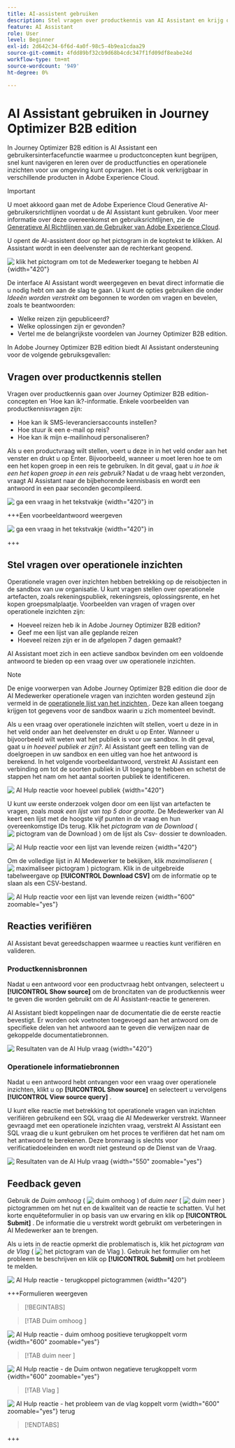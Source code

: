 ```yaml
---
title: AI-assistent gebruiken
description: Stel vragen over productkennis van AI Assistant en krijg operationele inzichten over reizen, publiek en inkoopgroepen in Journey Optimizer B2B edition.
feature: AI Assistant
role: User
level: Beginner
exl-id: 2d642c34-6f6d-4a0f-98c5-4b9ea1cdaa29
source-git-commit: 4fdd89bf32cb9d68b4cdc347f1fd09df8eabe24d
workflow-type: tm+mt
source-wordcount: '949'
ht-degree: 0%

---
```


# AI Assistant gebruiken in Journey Optimizer B2B edition

In Journey Optimizer B2B edition is AI Assistant een gebruikersinterfacefunctie waarmee u productconcepten kunt begrijpen, snel kunt navigeren en leren over de productfuncties en operationele inzichten voor uw omgeving kunt opvragen. Het is ook verkrijgbaar in verschillende producten in Adobe Experience Cloud.

>[!IMPORTANT]
>
>U moet akkoord gaan met de Adobe Experience Cloud Generative AI-gebruikersrichtlijnen voordat u de AI Assistant kunt gebruiken. Voor meer informatie over deze overeenkomst en gebruiksrichtlijnen, zie de [&#x200B; Generatieve AI Richtlijnen van de Gebruiker van Adobe Experience Cloud &#x200B;](https://www.adobe.com/legal/licenses-terms/adobe-dx-gen-ai-user-guidelines.html).

U opent de AI-assistent door op het pictogram in de koptekst te klikken. AI Assistant wordt in een deelvenster aan de rechterkant geopend.

![&#x200B; klik het pictogram om tot de Medewerker toegang te hebben AI &#x200B;](./assets/ai-assistant-icon-displayed.png){width="420"}

De interface AI Assistant wordt weergegeven en bevat direct informatie die u nodig hebt om aan de slag te gaan. U kunt de opties gebruiken die onder _Ideeën worden verstrekt om_ begonnen te worden om vragen en bevelen, zoals te beantwoorden:

* Welke reizen zijn gepubliceerd?
* Welke oplossingen zijn er gevonden?
* Vertel me de belangrijkste voordelen van Journey Optimizer B2B edition.

In Adobe Journey Optimizer B2B edition biedt AI Assistant ondersteuning voor de volgende gebruiksgevallen:

## Vragen over productkennis stellen

Vragen over productkennis gaan over Journey Optimizer B2B edition-concepten en &#39;Hoe kan ik?-informatie. Enkele voorbeelden van productkennisvragen zijn:

* Hoe kan ik SMS-leveranciersaccounts instellen?
* Hoe stuur ik een e-mail op reis?
* Hoe kan ik mijn e-mailinhoud personaliseren?

Als u een productvraag wilt stellen, voert u deze in in het veld onder aan het venster en drukt u op Enter. Bijvoorbeeld, wanneer u moet leren hoe te om een het kopen groep in een reis te gebruiken. In dit geval, gaat u _in hoe ik een het kopen groep in een reis gebruik?_ Nadat u de vraag hebt verzonden, vraagt AI Assistant naar de bijbehorende kennisbasis en wordt een antwoord in een paar seconden gecompileerd.

![&#x200B; ga een vraag in het tekstvakje &#x200B;](./assets/ai-assistant-ask-question.png){width="420"} in

+++Een voorbeeldantwoord weergeven

![&#x200B; ga een vraag in het tekstvakje &#x200B;](./assets/ai-assistant-product-answer.png){width="420"} in

+++

## Stel vragen over operationele inzichten

Operationele vragen over inzichten hebben betrekking op de reisobjecten in de sandbox van uw organisatie. U kunt vragen stellen over operationele artefacten, zoals rekeningspubliek, rekeningsreis, oplossingsrente, en het kopen groepsmalplaatje. Voorbeelden van vragen of vragen over operationele inzichten zijn:

* Hoeveel reizen heb ik in Adobe Journey Optimizer B2B edition?
* Geef me een lijst van alle geplande reizen
* Hoeveel reizen zijn er in de afgelopen 7 dagen gemaakt?

AI Assistant moet zich in een actieve sandbox bevinden om een voldoende antwoord te bieden op een vraag over uw operationele inzichten.

>[!NOTE]
>
>De enige voorwerpen van Adobe Journey Optimizer B2B edition die door de AI Medewerker operationele vragen van inzichten worden gesteund zijn vermeld in de [&#x200B; operationele lijst van het inzichten &#x200B;](./ai-assistant-overview.md#operational-insights). Deze kan alleen toegang krijgen tot gegevens voor de sandbox waarin u zich momenteel bevindt.

Als u een vraag over operationele inzichten wilt stellen, voert u deze in in het veld onder aan het deelvenster en drukt u op Enter. Wanneer u bijvoorbeeld wilt weten wat het publiek is voor uw sandbox. In dit geval, gaat u _in hoeveel publiek er zijn?_.  AI Assistant geeft een telling van de doelgroepen in uw sandbox en een uitleg van hoe het antwoord is berekend. In het volgende voorbeeldantwoord, verstrekt AI Assistant een verbinding om tot de soorten publiek in UI toegang te hebben en schetst de stappen het nam om het aantal soorten publiek te identificeren.

![&#x200B; AI Hulp reactie voor hoeveel publiek &#x200B;](./assets/ai-assistant-insights-answer.png){width="420"}

U kunt uw eerste onderzoek volgen door om een lijst van artefacten te vragen, zoals _maak een lijst van top 5 door grootte_. De Medewerker van AI keert een lijst met de hoogste vijf punten in de vraag en hun overeenkomstige IDs terug. Klik het _pictogram van de Download_ ( ![&#x200B; pictogram van de Download &#x200B;](../assets/do-not-localize/icon-download.svg)) om de lijst als Csv- dossier te downloaden.

![&#x200B; AI Hulp reactie voor een lijst van levende reizen &#x200B;](./assets/ai-assistant-artifacts-query.png){width="420"}

Om de volledige lijst in AI Medewerker te bekijken, klik _maximaliseren_ ( ![&#x200B; maximaliseer pictogram &#x200B;](../assets/do-not-localize/icon-maximize.svg)) pictogram. Klik in de uitgebreide tabelweergave op **[!UICONTROL Download CSV]** om de informatie op te slaan als een CSV-bestand.

![&#x200B; AI Hulp reactie voor een lijst van levende reizen &#x200B;](./assets/ai-assistant-artifacts-maximize.png){width="600" zoomable="yes"}

## Reacties verifiëren

AI Assistant bevat gereedschappen waarmee u reacties kunt verifiëren en valideren.

### Productkennisbronnen

Nadat u een antwoord voor een productvraag hebt ontvangen, selecteert u **[!UICONTROL Show source]** om de broncitaten van de productkennis weer te geven die worden gebruikt om de AI Assistant-reactie te genereren.

AI Assistant biedt koppelingen naar de documentatie die de eerste reactie bevestigt. Er worden ook voetnoten toegevoegd aan het antwoord om de specifieke delen van het antwoord aan te geven die verwijzen naar de gekoppelde documentatiebronnen.

![&#x200B; Resultaten van de AI Hulp vraag &#x200B;](./assets/ai-assistant-product-answer-sources.png){width="420"}

### Operationele informatiebronnen

Nadat u een antwoord hebt ontvangen voor een vraag over operationele inzichten, klikt u op **[!UICONTROL Show source]** en selecteert u vervolgens **[!UICONTROL View source query]** .

U kunt elke reactie met betrekking tot operationele vragen van inzichten verifiëren gebruikend een SQL vraag die AI Medewerker verstrekt. Wanneer gevraagd met een operationele inzichten vraag, verstrekt AI Assistant een SQL vraag die u kunt gebruiken om het proces te verifiëren dat het nam om het antwoord te berekenen. Deze bronvraag is slechts voor verificatiedoeleinden en wordt niet gesteund op de Dienst van de Vraag.

![&#x200B; Resultaten van de AI Hulp vraag &#x200B;](./assets/ai-assistant-artifacts-query-source.png){width="550" zoomable="yes"}

## Feedback geven

Gebruik de _Duim omhoog_ ( ![&#x200B; duim omhoog &#x200B;](../assets/do-not-localize/icon-thumb-up.svg)) of _duim neer_ ( ![&#x200B; duim neer &#x200B;](../assets/do-not-localize/icon-thumb-down.svg)) pictogrammen om het nut en de kwaliteit van de reactie te schatten. Vul het korte enquêteformulier in op basis van uw ervaring en klik op **[!UICONTROL Submit]** . De informatie die u verstrekt wordt gebruikt om verbeteringen in AI Medewerker aan te brengen.

Als u iets in de reactie opmerkt die problematisch is, klik het _pictogram van de Vlag_ ( ![&#x200B; het pictogram van de Vlag &#x200B;](../assets/do-not-localize/icon-flag.svg)). Gebruik het formulier om het probleem te beschrijven en klik op **[!UICONTROL Submit]** om het probleem te melden.

![&#x200B; AI Hulp reactie - terugkoppel pictogrammen &#x200B;](./assets/ai-assistant-response-feedback-icons.png){width="420"}

+++Formulieren weergeven

>[!BEGINTABS]

>[!TAB  Duim omhoog ]

![&#x200B; AI Hulp reactie - duim omhoog positieve terugkoppelt vorm &#x200B;](./assets/ai-assistant-response-feedback-positive-form.png){width="600" zoomable="yes"}

>[!TAB  duim neer ]

![&#x200B; AI Hulp reactie - de Duim ontwon negatieve terugkoppelt vorm &#x200B;](./assets/ai-assistant-response-feedback-negative-form.png){width="600" zoomable="yes"}

>[!TAB  Vlag ]

![&#x200B; AI Hulp reactie - het probleem van de vlag koppelt vorm &#x200B;](./assets/ai-assistant-response-feedback-flagged-form.png){width="600" zoomable="yes"} terug

>[!ENDTABS]

+++
